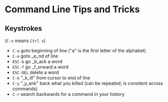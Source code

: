Command Line Tips and Tricks
============================

Keystrokes
----------

(`C-x` means `Ctrl x`)

 - `C-a` goto beginning of line ("a" is the first letter of the alphabet)
 - `C-e` goto _e_nd of line
 - `ESC-b` go _b_ack a word
 - `ESC-f` go _f_orward a word
 - `ESC-DEL` delete a word
 - `C-k` "_k_ill" from cursor to end of line
 - `C-y` "_y_ank" back what you killed (can be repeated, is consitent across commands)
 - `C-r` search backwards for a command in your history
